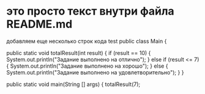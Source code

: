 # это просто текст внутри файла README.md
добавляем еще несколько строк кода
test 
public class Main {

public static void totalResult(int result) {
        if (result == 10) {
            System.out.println("Задание выполнено на отлично");
        } else if (result <= 7) {
            System.out.println("Задание выполнено на хорошо");
        } else {
            System.out.println("Задание выполнено на удовлетворительно");
        }
    }

public static void main(String [] args) {
totalResult(7);